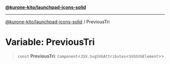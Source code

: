 [**@kurone-kito/launchpad-icons-solid**](../README.md)

***

[@kurone-kito/launchpad-icons-solid](../globals.md) / PreviousTri

# Variable: PreviousTri

> `const` **PreviousTri**: `Component`\<`JSX.SvgSVGAttributes`\<`SVGSVGElement`\>\>
